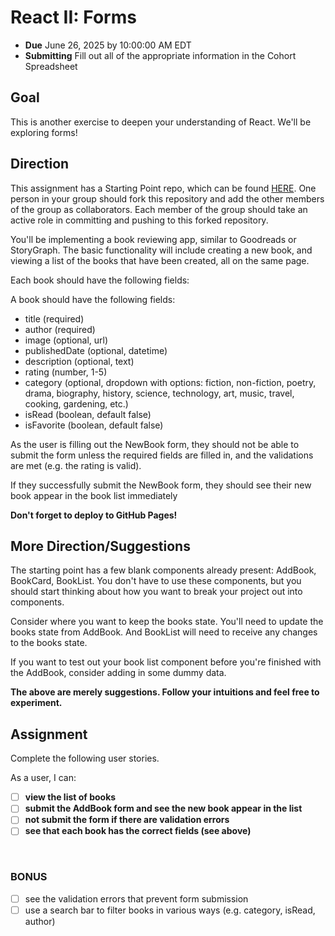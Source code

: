 # React II: Forms

- **Due** June 26, 2025 by 10:00:00 AM EDT
- **Submitting** Fill out all of the appropriate information in the Cohort Spreadsheet

## Goal

This is another exercise to deepen your understanding of React. We'll be exploring forms!

## Direction

This assignment has a Starting Point repo, which can be found [HERE](https://github.com/fterdal/React-2-Forms). One person in your group should fork this repository and add the other members of the group as collaborators. Each member of the group should take an active role in committing and pushing to this forked repository.

You'll be implementing a book reviewing app, similar to Goodreads or StoryGraph. The basic functionality will include creating a new book, and viewing a list of the books that have been created, all on the same page.

Each book should have the following fields:

A book should have the following fields:

- title (required)
- author (required)
- image (optional, url)
- publishedDate (optional, datetime)
- description (optional, text)
- rating (number, 1-5)
- category (optional, dropdown with options: fiction, non-fiction, poetry, drama, biography, history, science, technology, art, music, travel, cooking, gardening, etc.)
- isRead (boolean, default false)
- isFavorite (boolean, default false)

As the user is filling out the NewBook form, they should not be able to submit the form unless the required fields are filled in, and the validations are met (e.g. the rating is valid).

If they successfully submit the NewBook form, they should see their new book appear in the book list immediately

**Don't forget to deploy to GitHub Pages!**

## More Direction/Suggestions

The starting point has a few blank components already present: AddBook, BookCard, BookList. You don't have to use these components, but you should start thinking about how you want to break your
project out into components.

Consider where you want to keep the books state. You'll need to update the books state from AddBook. And BookList will need to receive any changes to the books state.

If you want to test out your book list component before you're finished with the AddBook, consider adding in some dummy data.

**The above are merely suggestions. Follow your intuitions and feel free to experiment.**

## Assignment

Complete the following user stories.

As a user, I can:

- [ ] **view the list of books**
- [ ] **submit the AddBook form and see the new book appear in the list**
- [ ] **not submit the form if there are validation errors**
- [ ] **see that each book has the correct fields (see above)**

</br>

### BONUS

- [ ] see the validation errors that prevent form submission
- [ ] use a search bar to filter books in various ways (e.g. category, isRead, author)
